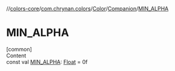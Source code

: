 //[colors-core](../../../../index.md)/[com.chrynan.colors](../../index.md)/[Color](../index.md)/[Companion](index.md)/[MIN_ALPHA](-m-i-n_-a-l-p-h-a.md)



# MIN_ALPHA  
[common]  
Content  
const val [MIN_ALPHA](-m-i-n_-a-l-p-h-a.md): [Float](https://kotlinlang.org/api/latest/jvm/stdlib/kotlin/-float/index.html) = 0f  



